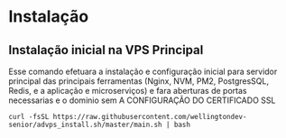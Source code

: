 # Instalação



## Instalação inicial na VPS Principal
Esse comando efetuara a instalação e configuração  inicial para servidor principal das principais ferramentas (Nginx, NVM, PM2, PostgresSQL, Redis, e a aplicação e microserviços) e fara aberturas de portas necessarias e o dominio sem  A CONFIGURAÇÃO DO CERTIFICADO SSL 

``` curl -fsSL https://raw.githubusercontent.com/wellingtondev-senior/advps_install.sh/master/main.sh | bash ```